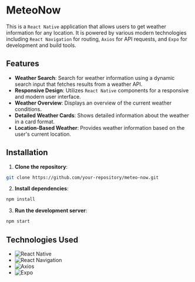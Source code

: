 # MeteoNow

This is a `React Native` application that allows users to get weather information for any location. It is powered by various modern technologies including `React Navigation` for routing, `Axios` for API requests, and `Expo` for development and build tools.

## Features

- **Weather Search**: Search for weather information using a dynamic search input that fetches results from a weather API.
- **Responsive Design**: Utilizes `React Native` components for a responsive and modern user interface.
- **Weather Overview**: Displays an overview of the current weather conditions.
- **Detailed Weather Cards**: Shows detailed information about the weather in a card format.
- **Location-Based Weather**: Provides weather information based on the user's current location.

## Installation

1. **Clone the repository**:

```bash
git clone https://github.com/your-repository/meteo-now.git
```

2. **Install dependencies**:

```bash
npm install
```

3. **Run the development server**:

```bash
npm start
```

## Technologies Used

- ![React Native](https://img.shields.io/badge/React_Native-%2320232a?style=flat&logo=react&logoColor=%2361DAFB)
- ![React Navigation](https://img.shields.io/badge/React_Navigation-%23000000?style=flat&logo=react-navigation&logoColor=white)
- ![Axios](https://img.shields.io/badge/Axios-%235A29E4?style=flat&logo=axios&logoColor=white)
- ![Expo](https://img.shields.io/badge/Expo-%23000000?style=flat&logo=expo&logoColor=white)
